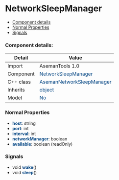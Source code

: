 # NetworkSleepManager

 * [Component details](#component-details)
 * [Normal Properties](#normal-properties)
 * [Signals](#signals)


### Component details:

|Detail|Value|
|------|-----|
|Import|AsemanTools 1.0|
|Component|<font color='#074885'>NetworkSleepManager</font>|
|C++ class|<font color='#074885'>AsemanNetworkSleepManager</font>|
|Inherits|<font color='#074885'>object</font>|
|Model|<font color='#074885'>No</font>|


### Normal Properties

* <font color='#074885'><b>host</b></font>: string
* <font color='#074885'><b>port</b></font>: int
* <font color='#074885'><b>interval</b></font>: int
* <font color='#074885'><b>networkManager</b></font>: boolean
* <font color='#074885'><b>available</b></font>: boolean (readOnly)



### Signals

 * void <font color='#074885'><b>wake</b></font>()
 * void <font color='#074885'><b>sleep</b></font>()


